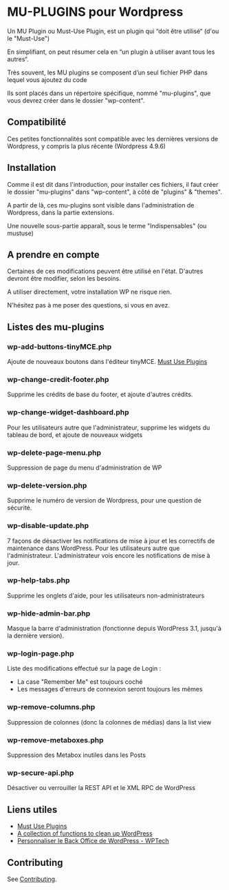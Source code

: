 MU-PLUGINS pour Wordpress
=============
Un MU Plugin ou Must-Use Plugin, est un plugin qui  “doit être utilisé“ (d'ou le "Must-Use")

En simplifiant, on peut résumer cela en “un plugin à utiliser avant tous les autres“.

Très souvent, les MU plugins se composent d’un seul fichier PHP dans lequel vous ajoutez du code

Ils sont placés dans un répertoire spécifique, nommé "mu-plugins", que vous devrez créer dans le dossier "wp-content".


## Compatibilité
Ces petites fonctionnalités sont compatible avec les dernières versions de Wordpress, y compris la plus récente (Wordpress 4.9.6)

## Installation
Comme il est dit dans l'introduction, pour installer ces fichiers, il faut créer le dossier "mu-plugins" dans "wp-content", à côté de "plugins" & "themes".

A partir de là, ces mu-plugins sont visible dans l'administration de Wordpress, dans la partie extensions.

Une nouvelle sous-partie apparaît, sous le terme "Indispensables" (ou mustuse)


## A prendre en compte
Certaines de ces modifications peuvent être utilisé en l'état. D'autres devront être modifier, selon les besoins.

A utiliser directement, votre installation WP ne risque rien.

N'hésitez pas à me poser des questions, si vous en avez.


## Listes des mu-plugins
### wp-add-buttons-tinyMCE.php
Ajoute de nouveaux boutons dans l'éditeur tinyMCE.
[Must Use Plugins](https://www.wpexplorer.com/wordpress-tinymce-tweaks/)

### wp-change-credit-footer.php
Supprime les crédits de base du footer, et ajoute d'autres crédits.

### wp-change-widget-dashboard.php
Pour les utilisateurs autre que l'administrateur, supprime les widgets du tableau de bord, et ajoute de nouveaux widgets 

### wp-delete-page-menu.php
Suppression de page du menu d'administration de WP

### wp-delete-version.php
Supprime le numéro de version de Wordpress, pour une question de sécurité.

### wp-disable-update.php
7 façons de désactiver les notifications de mise à jour et les correctifs de maintenance dans WordPress.
Pour les utilisateurs autre que l'administrateur.
L'administrateur vois encore les notifications de mise à jour.

### wp-help-tabs.php
Supprime les onglets d'aide, pour les utilisateurs non-administrateurs

### wp-hide-admin-bar.php
Masque la barre d'administration (fonctionne depuis WordPress 3.1, jusqu'à la dernière version).

### wp-login-page.php
Liste des modifications effectué sur la page de Login :
- La case "Remember Me" est toujours coché
- Les messages d'erreurs de connexion seront toujours les mêmes

### wp-remove-columns.php
Suppression de colonnes (donc la colonnes de médias) dans la list view

### wp-remove-metaboxes.php
Suppression des Metabox inutiles dans les Posts

### wp-secure-api.php
Désactiver ou verrouiller la REST API et le XML RPC de WordPress

## Liens utiles
* [Must Use Plugins](https://codex.wordpress.org/Must_Use_Plugins)
* [A collection of functions to clean up WordPress](https://github.com/vincentorback/clean-wordpress-admin)
* [Personnaliser le Back Office de WordPress - WPTech](https://www.youtube.com/watch?v=RSQUQauXCbk)

Contributing
------------
See [Contributing](CONTRIBUTING.md).